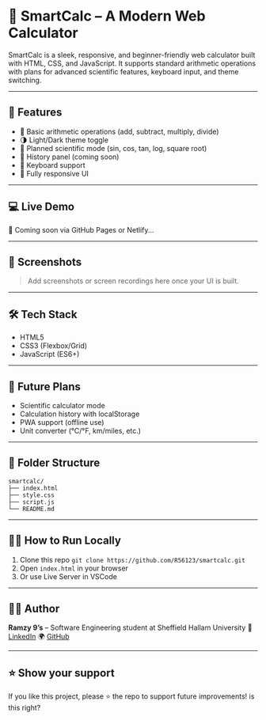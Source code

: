 # 🔢 SmartCalc – A Modern Web Calculator

SmartCalc is a sleek, responsive, and beginner-friendly web calculator built with HTML, CSS, and JavaScript. It supports standard arithmetic operations with plans for advanced scientific features, keyboard input, and theme switching.

---

## 🚀 Features

* 🧮 Basic arithmetic operations (add, subtract, multiply, divide)
* 🌗 Light/Dark theme toggle
* 🧠 Planned scientific mode (sin, cos, tan, log, square root)
* 💾 History panel (coming soon)
* 🧩 Keyboard support
* 📱 Fully responsive UI

---

## 💻 Live Demo

🚧 Coming soon via GitHub Pages or Netlify...

---

## 📸 Screenshots

> Add screenshots or screen recordings here once your UI is built.

---

## 🛠️ Tech Stack

* HTML5
* CSS3 (Flexbox/Grid)
* JavaScript (ES6+)

---

## 🧠 Future Plans

* Scientific calculator mode
* Calculation history with localStorage
* PWA support (offline use)
* Unit converter (°C/°F, km/miles, etc.)

---

## 📂 Folder Structure

```
smartcalc/
├── index.html
├── style.css
├── script.js
└── README.md
```

---

## 👨‍💻 How to Run Locally

1. Clone this repo
   `git clone https://github.com/R56123/smartcalc.git`
2. Open `index.html` in your browser
3. Or use Live Server in VSCode

---

## 🙋‍♂️ Author

**Ramzy 9’s** – Software Engineering student at Sheffield Hallam University
📌 [LinkedIn](https://www.linkedin.com/in/rameen-burdabar/)
🌍 [GitHub](https://github.com/R56123)

---

## ⭐️ Show your support

If you like this project, please ⭐️ the repo to support future improvements! is this right?
